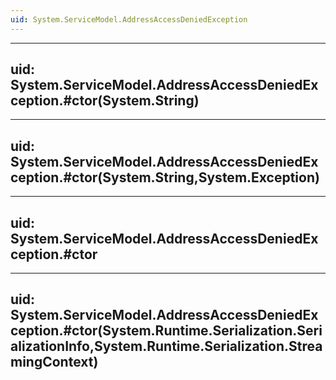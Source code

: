 ```yaml
---
uid: System.ServiceModel.AddressAccessDeniedException
---
```


---
uid: System.ServiceModel.AddressAccessDeniedException.#ctor(System.String)
---

---
uid: System.ServiceModel.AddressAccessDeniedException.#ctor(System.String,System.Exception)
---

---
uid: System.ServiceModel.AddressAccessDeniedException.#ctor
---

---
uid: System.ServiceModel.AddressAccessDeniedException.#ctor(System.Runtime.Serialization.SerializationInfo,System.Runtime.Serialization.StreamingContext)
---
